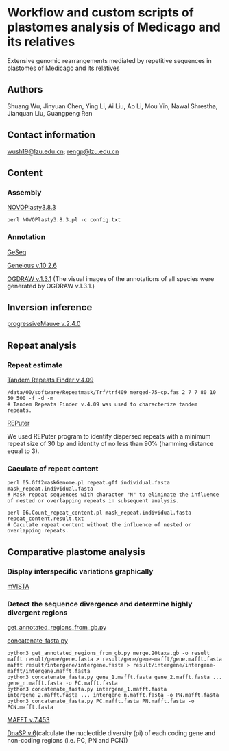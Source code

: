 # Workflow and custom scripts of plastomes analysis of Medicago and its relatives

Extensive genomic rearrangements mediated by repetitive sequences in plastomes of Medicago and its relatives

## Authors

Shuang Wu, Jinyuan Chen, Ying Li, Ai Liu, Ao Li, Mou Yin, Nawal Shrestha, Jianquan Liu, Guangpeng Ren

## Contact information

wush19@lzu.edu.cn; rengp@lzu.edu.cn

## Content

### Assembly

[NOVOPlasty3.8.3](https://github.com/ndierckx/NOVOPlasty)
```
perl NOVOPlasty3.8.3.pl -c config.txt
```

### Annotation

[GeSeq](https://chlorobox.mpimp-golm.mpg.de/geseq.html)

[Geneious v.10.2.6](https://www.geneious.com/)

[OGDRAW v.1.3.1](https://chlorobox.mpimp-golm.mpg.de/OGDraw.html)
(The visual images of the annotations of all species were generated by OGDRAW v.1.3.1.)

## Inversion inference

[progressiveMauve v.2.4.0](http://darlinglab.org/mauve/user-guide/progressivemauve.html)

## Repeat analysis

### Repeat estimate

[Tandem Repeats Finder v.4.09](https://tandem.bu.edu/trf/trf.download.html)
```
/data/00/software/Repeatmask/Trf/trf409 merged-75-cp.fas 2 7 7 80 10 50 500 -f -d -m 
# Tandem Repeats Finder v.4.09 was used to characterize tandem repeats.
```

[REPuter](https://bibiserv.cebitec.uni-bielefeld.de/reputer;jsessionid=df4788eccb69fc26c76ffbad2a65)

We used REPuter program to identify dispersed repeats with a minimum repeat size of 30 bp and identity of no less than 90% (hamming distance equal to 3).

### Caculate of repeat content
```
perl 05.Gff2maskGenome.pl repeat.gff individual.fasta mask_repeat.individual.fasta
# Mask repeat sequences with character "N" to eliminate the influence of nested or overlapping repeats in subsequent analysis.

perl 06.Count_repeat_content.pl mask_repeat.individual.fasta repeat_content.result.txt
# Caculate repeat content without the influence of nested or overlapping repeats.
```

## Comparative plastome analysis

### Display interspecific variations graphically
[mVISTA](https://genome.lbl.gov/vista/mvista/submit.shtml)

### Detect the sequence divergence and determine highly divergent regions

[get_annotated_regions_from_gb.py](https://github.com/Kinggerm/PersonalUtilities/)

[concatenate_fasta.py](https://github.com/Kinggerm/PersonalUtilities/)

```
python3 get_annotated_regions_from_gb.py merge.20taxa.gb -o result
mafft result/gene/gene.fasta > result/gene/gene-mafft/gene.mafft.fasta
mafft result/intergene/intergene.fasta > result/intergene/intergene-mafft/intergene.mafft.fasta
python3 concatenate_fasta.py gene_1.mafft.fasta gene_2.mafft.fasta ... gene_n.mafft.fasta -o PC.mafft.fasta
python3 concatenate_fasta.py intergene_1.mafft.fasta intergene_2.mafft.fasta ... intergene_n.mafft.fasta -o PN.mafft.fasta
python3 concatenate_fasta.py PC.mafft.fasta PN.mafft.fasta -o PCN.mafft.fasta
```

[MAFFT v.7.453](https://mafft.cbrc.jp/alignment/software/)

[DnaSP v.6](https://dnasp.software.informer.com/)(calculate the nucleotide diversity (pi) of each coding gene and non-coding regions (i.e. PC, PN and PCN))
